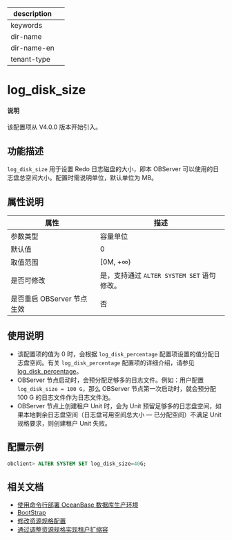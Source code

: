 |description||
|---|---|
|keywords||
|dir-name||
|dir-name-en||
|tenant-type||

# log_disk_size

<main id="notice" type='explain'>
  <h4>说明</h4>
  <p> 该配置项从 V4.0.0 版本开始引入。 </p>
</main>

## 功能描述

`log_disk_size` 用于设置 Redo 日志磁盘的大小，即本 OBServer 可以使用的日志盘总空间大小。配置时需说明单位，默认单位为 MB。

## 属性说明

| **属性** | **描述** |
| --- | --- |
| 参数类型 | 容量单位 |
| 默认值 | 0 |
| 取值范围 | [0M, +∞) |
| 是否可修改  | 是，支持通过 `ALTER SYSTEM SET` 语句修改。|
| 是否重启 OBServer 节点生效 | 否 |

## 使用说明

* 该配置项的值为 0 时，会根据 <code>log_disk_percentage</code> 配置项设置的值分配日志盘空间。有关 <code>log_disk_percentage</code> 配置项的详细介绍，请参见 <a href="23800.log_disk_percentage.md">log_disk_percentage</a>。
* OBServer 节点启动时，会预分配足够多的日志文件。例如：用户配置 <code>log_disk_size = 100 G</code>，那么 OBServer 节点第一次启动时，就会预分配 100 G 的日志文件作为日志文件池。
* OBServer 节点上创建租户 Unit 时，会为 Unit 预留足够多的日志盘空间，如果本地剩余日志盘空间（日志盘可用空间总大小 — 已分配空间）不满足 Unit 规格要求，则创建租户 Unit 失败。

## 配置示例

```sql
obclient> ALTER SYSTEM SET log_disk_size=40G;
```

## 相关文档

* [使用命令行部署 OceanBase 数据库生产环境](../../../../400.deploy/500.deploy-oceanbase-database-community-edition/200.local-deployment/500.deploy-OceanBase-database-of-multi-node-cluster.md)
* [BootStrap](../../../../600.manage/1000.troubleshooting/200.bootstrap.md)
* [修改资源规格配置](../../../../600.manage/200.tenant-management/600.common-tenant-operations/1600.resource-specification-management/200.modify-the-configuration-of-a-resource-unit.md)
* [通过调整资源规格实现租户扩缩容](../../../../600.manage/200.tenant-management/600.common-tenant-operations/800.tenant-scale-in-and-out/200.adjust-resource-specifications.md)
